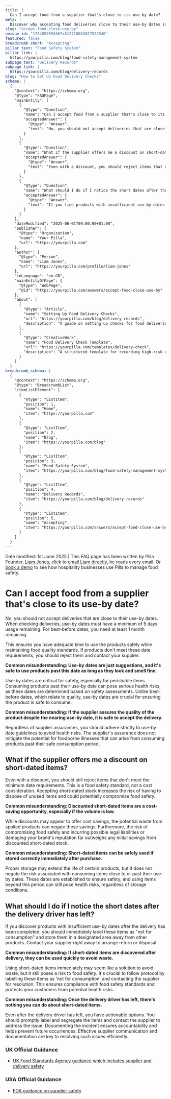 ```yaml
---
title: |
  Can I accept food from a supplier that's close to its use-by date?
meta: |
  Discover why accepting food deliveries close to their use-by dates is not recommended, even with discounts, and learn what to do if you receive short-dated items.
slug: "accept-food-close-use-by"
unique id: "1734097894567x512710053027572540"
featured: false
breadcrumb short: "Accepting"
pillar text: "Food Safety System"
pillar link: |
  https://yourpilla.com/blog/food-safety-management-system
subpage text: "Delivery Records"
subpage link: |
  https://yourpilla.com/blog/delivery-records
blog: "How to Set Up Food Delivery Checks"
schema: |
  {
    "@context": "https://schema.org",
    "@type": "FAQPage",
    "mainEntity": [
      {
        "@type": "Question",
        "name": "Can I accept food from a supplier that's close to its use-by date?",
        "acceptedAnswer": {
          "@type": "Answer",
          "text": "No, you should not accept deliveries that are close to their use-by dates. Ensure use-by dates have a minimum of 5 days remaining and best-before dates have at least 1 month remaining. This time frame allows for safe and quality use of the products. If the products do not meet these criteria, reject them and inform your supplier."
        }
      },
      {
        "@type": "Question",
        "name": "What if the supplier offers me a discount on short-dated items?",
        "acceptedAnswer": {
          "@type": "Answer",
          "text": "Even with a discount, you should reject items that do not meet the minimum date requirements set for food safety. Accepting such items can increase the risk of disposal of unused goods and could potentially compromise food safety."
        }
      },
      {
        "@type": "Question",
        "name": "What should I do if I notice the short dates after the delivery driver has left?",
        "acceptedAnswer": {
          "@type": "Answer",
          "text": "If you find products with insufficient use-by dates after the delivery, immediately label these items as 'not for consumption' and segregate them. Contact your supplier to discuss a return or disposal process. It is important to document the incident for accountability and future reference."
        }
      }
    ],
    "dateModified": "2025-06-01T09:00:00+01:00",
    "publisher": {
      "@type": "Organization",
      "name": "Your Pilla",
      "url": "https://yourpilla.com"
    },
    "author": {
      "@type": "Person",
      "name": "Liam Jones",
      "url": "https://yourpilla.com/profile/liam-jones"
    },
    "inLanguage": "en-GB",
    "mainEntityOfPage": {
      "@type": "WebPage",
      "@id": "https://yourpilla.com/answers/accept-food-close-use-by"
    },
    "about": [
      {
        "@type": "Article",
        "name": "Setting Up Food Delivery Checks",
        "url": "https://yourpilla.com/blog/delivery-records",
        "description": "A guide on setting up checks for food deliveries to ensure safety and compliance."
      },
      {
        "@type": "CreativeWork",
        "name": "Food Delivery Check Template",
        "url": "https://yourpilla.com/templates/delivery-check",
        "description": "A structured template for recording high-risk deliveries and any issues, ensuring food safety and compliance."
      }
    ]
  }
breadcrumb_schema: |
  {
    "@context": "https://schema.org",
    "@type": "BreadcrumbList",
    "itemListElement": [
      {
        "@type": "ListItem",
        "position": 1,
        "name": "Home",
        "item": "https://yourpilla.com"
      },
      {
        "@type": "ListItem",
        "position": 2,
        "name": "Blog",
        "item": "https://yourpilla.com/blog"
      },
      {
        "@type": "ListItem",
        "position": 3,
        "name": "Food Safety System",
        "item": "https://yourpilla.com/blog/food-safety-management-system"
      },
      {
        "@type": "ListItem",
        "position": 4,
        "name": "Delivery Records",
        "item": "https://yourpilla.com/blog/delivery-records"
      },
      {
        "@type": "ListItem",
        "position": 5,
        "name": "Accepting",
        "item": "https://yourpilla.com/answers/accept-food-close-use-by"
      }
    ]
  }
---
```


Date modified: 1st June 2025 | This FAQ page has been written by Pilla Founder, [Liam Jones](https://yourpilla.com/profile/liam-jones), click to [email Liam directly](https://mailto:liam@yourpilla.com/), he reads every email. Or [book a demo](https://calendly.com/pilla/demo) to see how hospitality businesses use Pilla to manage food safety.

# Can I accept food from a supplier that's close to its use-by date?

No, you should not accept deliveries that are close to their use-by dates. When checking deliveries, use-by dates must have a minimum of 5 days usage remaining. For best-before dates, you need at least 1 month remaining.

This ensures you have adequate time to use the products safely while maintaining food quality standards. If products don't meet these date requirements, you should reject them and contact your supplier.

**Common misunderstanding: Use-by dates are just suggestions, and it's safe to use products past this date as long as they look and smell fine.**

Use-by dates are critical for safety, especially for perishable items. Consuming products past their use-by date can pose serious health risks, as these dates are determined based on safety assessments. Unlike best-before dates, which relate to quality, use-by dates are crucial for ensuring the product is safe to consume.

**Common misunderstanding: If the supplier assures the quality of the product despite the nearing use-by date, it is safe to accept the delivery.**

Regardless of supplier assurances, you should adhere strictly to use-by date guidelines to avoid health risks. The supplier's assurance does not mitigate the potential for foodborne illnesses that can arise from consuming products past their safe consumption period.

## What if the supplier offers me a discount on short-dated items?

Even with a discount, you should still reject items that don't meet the minimum date requirements. This is a food safety standard, not a cost consideration. Accepting short-dated stock increases the risk of having to dispose of unused items and could potentially compromise food safety.

**Common misunderstanding: Discounted short-dated items are a cost-saving opportunity, especially if the volume is low.**

While discounts may appear to offer cost savings, the potential waste from spoiled products can negate these savings. Furthermore, the risk of compromising food safety and incurring possible legal liabilities or damaging your brand's reputation far outweighs any initial savings from discounted short-dated stock.

**Common misunderstanding: Short-dated items can be safely used if stored correctly immediately after purchase.**

Proper storage may extend the life of certain products, but it does not negate the risk associated with consuming items close to or past their use-by dates. These dates are established to ensure safety, and using items beyond this period can still pose health risks, regardless of storage conditions.

## What should I do if I notice the short dates after the delivery driver has left?

If you discover products with insufficient use-by dates after the delivery has been completed, you should immediately label these items as "not for consumption" and store them in a designated area away from other products. Contact your supplier right away to arrange return or disposal.

**Common misunderstanding: If short-dated items are discovered after delivery, they can be used quickly to avoid waste.**

Using short-dated items immediately may seem like a solution to avoid waste, but it still poses a risk to food safety. It's crucial to follow protocol by labelling these items as 'not for consumption' and contacting the supplier for resolution. This ensures compliance with food safety standards and protects your customers from potential health risks.

**Common misunderstanding: Once the delivery driver has left, there's nothing you can do about short-dated items.**

Even after the delivery driver has left, you have actionable options. You should promptly label and segregate the items and contact the supplier to address the issue. Documenting the incident ensures accountability and helps prevent future occurrences. Effective supplier communication and documentation are key to resolving such issues efficiently.

### UK Official Guidance

-   [UK Food Standards Agency guidance which includes supplier and delivery safety](https://www.food.gov.uk/business-guidance/managing-food-safety)

### USA Official Guidance

-   [FDA guidance on supplier safety](https://www.fda.gov/food/importing-food-products-united-states/industry-resources-third-party-audit-standards-and-fsma-supplier-verification-requirements)